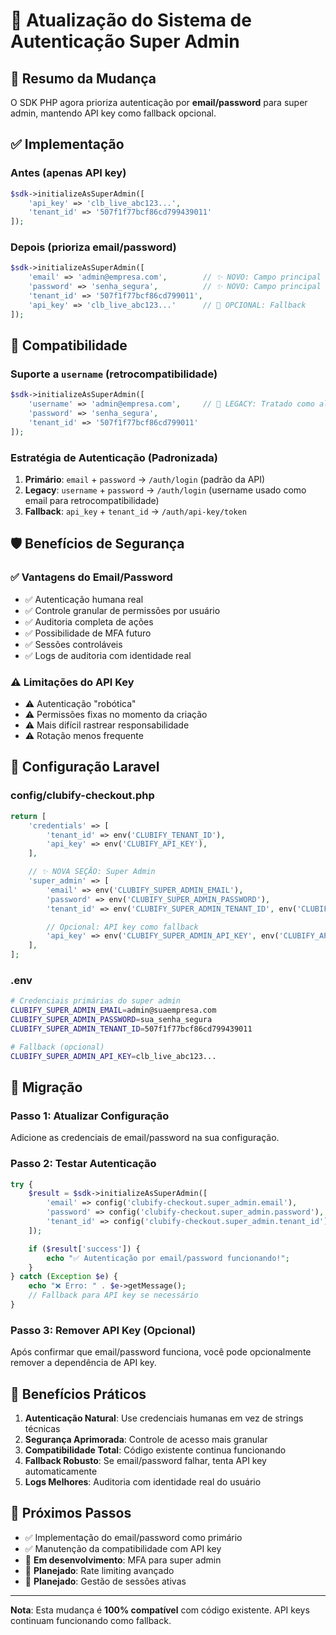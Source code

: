 # 🔐 Atualização do Sistema de Autenticação Super Admin

## 📄 Resumo da Mudança

O SDK PHP agora prioriza autenticação por **email/password** para super admin, mantendo API key como fallback opcional.

## ✅ Implementação

### Antes (apenas API key)
```php
$sdk->initializeAsSuperAdmin([
    'api_key' => 'clb_live_abc123...',
    'tenant_id' => '507f1f77bcf86cd799439011'
]);
```

### Depois (prioriza email/password)
```php
$sdk->initializeAsSuperAdmin([
    'email' => 'admin@empresa.com',        // ✨ NOVO: Campo principal
    'password' => 'senha_segura',          // ✨ NOVO: Campo principal
    'tenant_id' => '507f1f77bcf86cd799011',
    'api_key' => 'clb_live_abc123...'      // 🔄 OPCIONAL: Fallback
]);
```

## 🔄 Compatibilidade

### Suporte a `username` (retrocompatibilidade)
```php
$sdk->initializeAsSuperAdmin([
    'username' => 'admin@empresa.com',     // 🔄 LEGACY: Tratado como alias para 'email'
    'password' => 'senha_segura',
    'tenant_id' => '507f1f77bcf86cd799011'
]);
```

### Estratégia de Autenticação (Padronizada)
1. **Primário**: `email` + `password` → `/auth/login` (padrão da API)
2. **Legacy**: `username` + `password` → `/auth/login` (username usado como email para retrocompatibilidade)
3. **Fallback**: `api_key` + `tenant_id` → `/auth/api-key/token`

## 🛡️ Benefícios de Segurança

### ✅ Vantagens do Email/Password
- ✅ Autenticação humana real
- ✅ Controle granular de permissões por usuário
- ✅ Auditoria completa de ações
- ✅ Possibilidade de MFA futuro
- ✅ Sessões controláveis
- ✅ Logs de auditoria com identidade real

### ⚠️ Limitações do API Key
- ⚠️ Autenticação "robótica"
- ⚠️ Permissões fixas no momento da criação
- ⚠️ Mais difícil rastrear responsabilidade
- ⚠️ Rotação menos frequente

## 📝 Configuração Laravel

### config/clubify-checkout.php
```php
return [
    'credentials' => [
        'tenant_id' => env('CLUBIFY_TENANT_ID'),
        'api_key' => env('CLUBIFY_API_KEY'),
    ],

    // ✨ NOVA SEÇÃO: Super Admin
    'super_admin' => [
        'email' => env('CLUBIFY_SUPER_ADMIN_EMAIL'),
        'password' => env('CLUBIFY_SUPER_ADMIN_PASSWORD'),
        'tenant_id' => env('CLUBIFY_SUPER_ADMIN_TENANT_ID', env('CLUBIFY_TENANT_ID')),

        // Opcional: API key como fallback
        'api_key' => env('CLUBIFY_SUPER_ADMIN_API_KEY', env('CLUBIFY_API_KEY')),
    ],
];
```

### .env
```bash
# Credenciais primárias do super admin
CLUBIFY_SUPER_ADMIN_EMAIL=admin@suaempresa.com
CLUBIFY_SUPER_ADMIN_PASSWORD=sua_senha_segura
CLUBIFY_SUPER_ADMIN_TENANT_ID=507f1f77bcf86cd799439011

# Fallback (opcional)
CLUBIFY_SUPER_ADMIN_API_KEY=clb_live_abc123...
```

## 🔧 Migração

### Passo 1: Atualizar Configuração
Adicione as credenciais de email/password na sua configuração.

### Passo 2: Testar Autenticação
```php
try {
    $result = $sdk->initializeAsSuperAdmin([
        'email' => config('clubify-checkout.super_admin.email'),
        'password' => config('clubify-checkout.super_admin.password'),
        'tenant_id' => config('clubify-checkout.super_admin.tenant_id'),
    ]);

    if ($result['success']) {
        echo "✅ Autenticação por email/password funcionando!";
    }
} catch (Exception $e) {
    echo "❌ Erro: " . $e->getMessage();
    // Fallback para API key se necessário
}
```

### Passo 3: Remover API Key (Opcional)
Após confirmar que email/password funciona, você pode opcionalmente remover a dependência de API key.

## 🚀 Benefícios Práticos

1. **Autenticação Natural**: Use credenciais humanas em vez de strings técnicas
2. **Segurança Aprimorada**: Controle de acesso mais granular
3. **Compatibilidade Total**: Código existente continua funcionando
4. **Fallback Robusto**: Se email/password falhar, tenta API key automaticamente
5. **Logs Melhores**: Auditoria com identidade real do usuário

## 🎯 Próximos Passos

- ✅ Implementação do email/password como primário
- ✅ Manutenção da compatibilidade com API key
- 🔄 **Em desenvolvimento**: MFA para super admin
- 🔄 **Planejado**: Rate limiting avançado
- 🔄 **Planejado**: Gestão de sessões ativas

---

**Nota**: Esta mudança é **100% compatível** com código existente. API keys continuam funcionando como fallback.